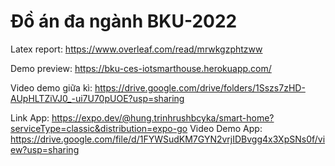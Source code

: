 # Đồ án đa ngành BKU-2022

Latex report: https://www.overleaf.com/read/mrwkgzphtzww

Demo preview: https://bku-ces-iotsmarthouse.herokuapp.com/

Video demo giữa kì: https://drive.google.com/drive/folders/1Sszs7zHD-AUpHLTZiVJ0_-ui7U70pUOE?usp=sharing

Link App: https://expo.dev/@hung.trinhrushbcyka/smart-home?serviceType=classic&distribution=expo-go
Video Demo App: https://drive.google.com/file/d/1FYWSudKM7GYN2vrjIDBvgg4x3XpSNs0f/view?usp=sharing
